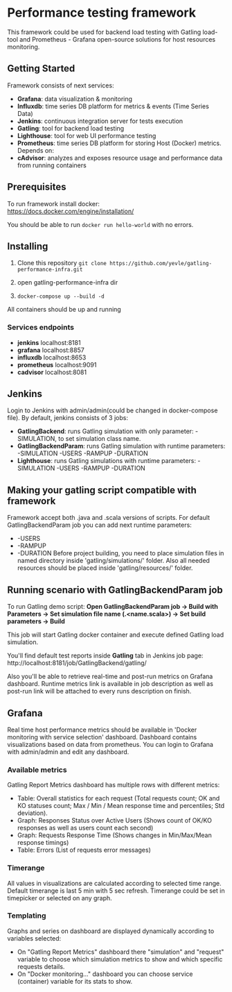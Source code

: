 <!--- 
Copyright © 2023 Yevhen Levchenko ylevchenko@solvd.com
-->

# Performance testing framework
This framework could be used for backend load testing with Gatling load-tool and Prometheus - Grafana open-source solutions for host resources monitoring.

## Getting Started

Framework consists of next services:
- **Grafana**: data visualization & monitoring
- **Influxdb**: time series DB platform for metrics & events (Time Series Data)
- **Jenkins**: continuous integration server for tests execution
- **Gatling**: tool for backend load testing
- **Lighthouse**: tool for web UI performance testing
- **Prometheus**: time series DB platform for storing Host (Docker) metrics. Depends on:
- **cAdvisor**: analyzes and exposes resource usage and performance data from running containers

## Prerequisites

To run framework install docker: https://docs.docker.com/engine/installation/

You should be able to run ```docker run hello-world``` with no errors.

## Installing

1. Clone this repository
   ```git clone https://github.com/yevle/gatling-performance-infra.git```
2. open gatling-performance-infra dir

3. ```docker-compose up --build -d```

All containers should be up and running

### Services endpoints
- **jenkins** localhost:8181
- **grafana** localhost:8857
- **influxdb** localhost:8653
- **prometheus** localhost:9091
- **cadvisor** localhost:8081

## Jenkins

Login to Jenkins with admin/admin(could be changed in docker-compose file).
By default, jenkins consists of 3 jobs:
- **GatlingBackend**: runs Gatling simulation with only parameter: -SIMULATION, to set simulation class name.
- **GatlingBackendParam**: runs Gatling simulation with runtime parameters: -SIMULATION -USERS -RAMPUP -DURATION
- **Lighthouse**: runs Gatling simulations with runtime parameters: -SIMULATION -USERS -RAMPUP -DURATION

## Making your gatling script compatible with framework

Framework accept both .java and .scala versions of scripts. For default GatlingBackendParam job you can add next runtime parameters:
- -USERS
- -RAMPUP
- -DURATION
Before project building, you need to place simulation files in named directory inside 'gatling/simulations/' folder. Also all needed resources should be placed inside 'gatling/resources/' folder.

## Running scenario with GatlingBackendParam job

To run Gatling demo script: **Open GatlingBackendParam job -> Build with Parameters -> Set simulation file name (<folder>.<name.scala>) -> Set build parameters  -> Build**

This job will start Gatling docker container and execute defined Gatling load simulation.

You'll find default test reports inside **Gatling** tab in Jenkins job page: 
http://localhost:8181/job/GatlingBackend/gatling/ 

Also you'll be able to retrieve real-time and post-run metrics on Grafana dashboard. 
Runtime metrics link is available in job description as well as post-run link will be attached to every runs description on finish.

## Grafana

Real time host performance metrics should be available in 'Docker monitoring with service selection' dashboard. 
Dashboard contains visualizations based on data from prometheus.
You can login to Grafana with admin/admin and edit any dashboard.

### Available metrics

Gatling Report Metrics dashboard has multiple rows with different metrics:
- Table: Overall statistics for each request (Total requests count; OK and KO statuses count; Max / Min / Mean response time and percentiles; Std deviation). 
- Graph: Responses Status over Active Users (Shows count of OK/KO responses as well as users count each second)
- Graph: Requests Response Time (Shows changes in Min/Max/Mean response timings)
- Table: Errors (List of requests error messages)

### Timerange

All values in visualizations are calculated according to selected time range. Default timerange is last 5 min with 5 sec refresh. Timerange could be set in timepicker or selected on any graph.

### Templating

Graphs and series on dashboard are displayed dynamically according to variables selected:
- On "Gatling Report Metrics" dashboard there "simulation" and "request" variable to choose which simulation metrics to show and which specific requests details.
- On "Docker monitoring..." dashboard you can choose service (container) variable for its stats to show.